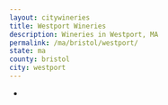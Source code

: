 ```yaml
---
layout: citywineries
title: Westport Wineries
description: Wineries in Westport, MA
permalink: /ma/bristol/westport/
state: ma
county: bristol
city: westport
---
```

-
